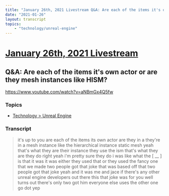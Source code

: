 ```yaml
---
title: "January 26th, 2021 Livestream Q&A: Are each of the items it's own actor or are they mesh instances like HISM?"
date: "2021-01-26"
layout: transcript
topics:
    - "technology/unreal-engine"
---
```

# [January 26th, 2021 Livestream](../2021-01-26.md)
## Q&A: Are each of the items it's own actor or are they mesh instances like HISM?
https://www.youtube.com/watch?v=aNBmGx4Q5fw

### Topics
* [Technology > Unreal Engine](../topics/technology/unreal-engine.md)

### Transcript

> it's up to you are each of the items its own actor are they in a they're in a mesh instance like the hierarchical instance static mesh yeah that's what they are their instance they use the ism that's what they are they do right yeah i'm pretty sure they do i was like what the [ __ ] is that it was it was either they used that or they used the fancy one that we made two people got that joke that was based off that two people got that joke yeah and it was me and jace if there's any other unreal engine developers out there this that joke was for you well turns out there's only two got him everyone else uses the other one go dot yep
